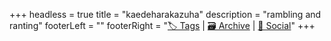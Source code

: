 +++
headless = true
title = "kaedeharakazuha"
description = "rambling and ranting"
footerLeft = ""
footerRight = "[🏷️ Tags](/tags/) | [🗃️ Archive](/posts/) | [📣 Social](https://www.lilo.blog)"
+++
